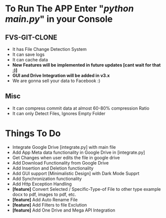 
# __To Run The APP Enter "<span style="color:blue">__*python main.py*__</span>" in your Console__

## FVS-GIT-CLONE

* It has File Change Detection System
* It can save logs
* It can cache data
* __New Features will be implemented in future updates [cant wait for that ;)]__
* __GUI and Drive Integration will be added in v3.x__
* We are gonna sell your data to Facebook :)


## Misc
* It can compress commit data at almost 60-80% compression Ratio
* It can only Detect Files, Ignores Empty Folder

# Things To Do
- Integrate Google Drive [integrate.py] with main file
- Add App Meta data functionality in Google Drive in [integrate.py]
- Get Changes when user edits the file in google drive
- Add Download Functionality from Google Drive
- Add Insertion and Deletion functionality
- Add GUI support [Minimalistic Design] with Dark Mode Supprt
- Add Synchronization functionality
- Add Http Exception Handling
- __[feature]__ Convert Selected / Specific-Type-of File to other type example docx to pdf, images to pdf, etc.
- __[feature]__ Add Auto Rename File
- __[feature]__ Add Filters to file Exclution
- __[feature]__ Add One Drive and Mega API Integration
